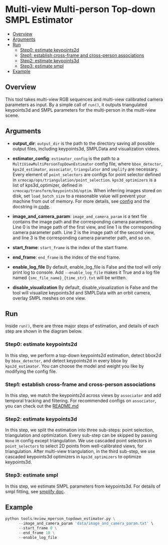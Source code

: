 # Multi-view Multi-person Top-down SMPL Estimator

- [Overview](#overview)
- [Arguments](#arguments)
- [Run](#run)
  - [Step0: estimate keypoints2d](#step0-estimate-keypoints2d)
  - [Step1: establish cross-frame and cross-person associations](#step1-establish-cross-frame-and-cross-person-associations)
  - [Step2: estimate keypoints3d](#step2-estimate-keypoints3d)
  - [Step3: estimate smpl](#step3-estimate-smpl)
- [Example](#example)

## Overview

This tool takes multi-view RGB sequences and multi-view calibrated camera parameters as input. By a simple call of `run()`, it outputs triangulated keypoints3d and SMPL parameters for the multi-person in the multi-view scene.

## Arguments

- **output_dir**:
`output_dir` is the path to the directory saving all possible output files, including keypoints3d, SMPLData and visualization videos.

- **estimator_config**:
`estimator_config` is the path to a `MultiViewMultiPersonTopDownEstimator` config file, where `bbox_detector`, `kps2d_estimator`, `associator`, `triangulator` and `smplify` are necessary. Every element of `point_selectors` are configs for point selector defined in `xrmocap/ops/triangulation/point_selection`. `kps3d_optimizers` is a list of kps3d_optimizer, defined in `xrmocap/transform/keypoints3d/optim`. When inferring images stored on disk, set `load_batch_size` to a reasonable value will prevent your machine from out of memory. For more details, see [config](../../../configs/modules/core/estimation/mview_mperson_topdown_estimator.py) and the docstring in [code](../../../xrmocap/core/estimation/mview_mperson_topdown_estimator.py).

- **image_and_camera_param**:
`image_and_camera_param` is a text file contains the image path and the corresponding camera parameters. Line 0 is the image path of the first view, and line 1 is the corresponding camera parameter path. Line 2 is the image path of the second view, and line 3 is the corresponding camera parameter path, and so on.

- **start_frame**:
`start_frame` is the index of the start frame.

- **end_frame**:
`end_frame` is the index of the end frame.

- **enable_log_file**
By default, enable_log_file is False and the tool will only print log to console. Add `--enable_log_file` makes it True and a log file named `{smc_file_name}_{time_str}.txt` will be written.

- **disable_visualization**
By default, disable_visualization is False and the tool will visualize keypoints3d and SMPLData with an orbit camera, overlay SMPL meshes on one view.

## Run

Inside `run()`, there are three major steps of estimation, and details of each step are shown in the diagram below.

### Step0: estimate keypoints2d

In this step, we perform a top-down keypoints2d estimation, detect bbox2d by `bbox_detector`, and detect keypoints2d in every bbox by `kps2d_estimator`. You can choose the model and weight you like by modifying the config file.

### Step1: establish cross-frame and cross-person associations
In this step, we match the keypoints2d across views by `associator` and add temporal tracking and filtering. For recommended configs on `associator`, you can check out the [README.md](../../../configs/mvpose_tracking/README.md)

### Step2: estimate keypoints3d

In this step, we split the estimation into three sub-steps: point selection, triangulation and optimization. Every sub-step can be skipped by passing `None` in config except triangulation. We use cascaded point selectors in `point_selectors` to select 2D points from well-calibrated views, for triangulation. After multi-view triangulation, in the third sub-step, we use cascaded keypoints3d optimizers in `kps3d_optimizers` to optimize keypoints3d.

### Step3: estimate smpl

In this step, we estimate SMPL parameters from keypoints3d. For details of smpl fitting, see [smplify doc](../../../docs/en/model/smplify.md).

## Example

```python
python tools/mview_mperson_topdown_estimator.py \
      --image_and_camera_param 'data/image_and_camera_param.txt' \
      --start_frame 0 \
      --end_frame 10 \
      --enable_log_file
```

